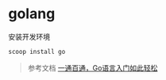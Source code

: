 # golang

安装开发环境

```bash
scoop install go
```

> 参考文档
> [一通百通，Go语言入门如此轻松](https://juejin.cn/post/7294924154720682011)
